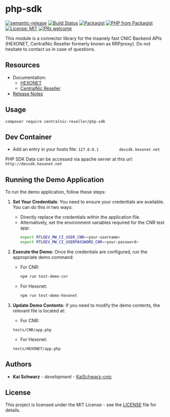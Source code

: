 # php-sdk

[![semantic-release](https://img.shields.io/badge/%20%20%F0%9F%93%A6%F0%9F%9A%80-semantic--release-e10079.svg)](https://github.com/semantic-release/semantic-release)
[![Build Status](https://github.com/centralnicgroup-opensource/rtldev-middleware-php-sdk/workflows/Release/badge.svg?branch=master)](https://github.com/centralnicgroup-opensource/rtldev-middleware-php-sdk/workflows/Release/badge.svg?branch=master)
[![Packagist](https://img.shields.io/packagist/v/centralnic-reseller/php-sdk.svg)](https://packagist.org/packages/centralnic-reseller/php-sdk)
[![PHP from Packagist](https://img.shields.io/packagist/php-v/centralnic-reseller/php-sdk.svg)](https://packagist.org/packages/centralnic-reseller/php-sdk)
[![License: MIT](https://img.shields.io/badge/License-MIT-blue.svg)](https://opensource.org/licenses/MIT)
[![PRs welcome](https://img.shields.io/badge/PRs-welcome-brightgreen.svg)](https://github.com/centralnicgroup-opensource/rtldev-middleware-php-sdk/blob/master/CONTRIBUTING.md)

This module is a connector library for the insanely fast CNIC Backend APIs (HEXONET, CentralNic Reseller formerly known as RRPproxy). Do not hesitate to contact us in case of questions.

## Resources

* Documentation:
    * [HEXONET](https://www.hexonet.support/hc/en-gb/articles/13651711901213-Self-Development-Kit-for-PHP)
    * [CentralNic Reseller](https://support.centralnicreseller.com/hc/en-gb/articles/13513253776285-Self-Development-Kit-for-PHP)
* [Release Notes](https://github.com/centralnicgroup-opensource/rtldev-middleware-php-sdk/releases)

## Usage

```composer require centralnic-reseller/php-sdk```

## Dev Container
* Add an entry in your hosts file: ```127.0.0.1         devsdk.hexonet.net``` 

PHP SDK Data can be accessed via apache server at this url: ```http://devsdk.hexonet.net```

## Running the Demo Application

To run the demo application, follow these steps:

1. **Set Your Credentials**:
   You need to ensure your credentials are available. You can do this in two ways:
   - Directly replace the credentials within the application file.
   - Alternatively, set the environment variables required for the CNR test app:
     ```sh
     export RTLDEV_MW_CI_USER_CNR=<your-username>
     export RTLDEV_MW_CI_USERPASSWORD_CNR=<your-password>
     ```

2. **Execute the Demo**: Once the credentials are configured, run the appropriate demo command:
   - For CNR:
     ```sh
     npm run test-demo-cnr
     ```
   - For Hexonet:
     ```sh
     npm run test-demo-hexonet
     ```

3. **Update Demo Contents**:
   If you need to modify the demo contents, the relevant file is located at:
   - For CNR:
   ```plaintext
   tests/CNR/app.php
   ```

   - For Hexonet:
   ```plaintext
   tests/HEXONET/app.php
   ```

## Authors

* **Kai Schwarz** - *development* - [KaiSchwarz-cnic](https://github.com/kaischwarz-cnic)

## License

This project is licensed under the MIT License - see the [LICENSE](LICENSE) file for details.
